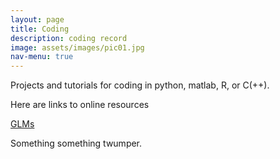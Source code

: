 ```yaml
---
layout: page
title: Coding
description: coding record
image: assets/images/pic01.jpg
nav-menu: true
---
```


<div id="main">

<section id="one">
	<div class="content">
		<div class="inner">
		<p>
			Projects and tutorials for coding in python, matlab, R, or C(++).
		</p>
		<p>
			Here are links to online resources
		</p>
		<p>
			<a href='https://en.wikipedia.org/wiki/Generalized_linear_model'>GLMs</a>
		</p>
		Something something twumper.		
</div>
	</div>
</section>

</div>
